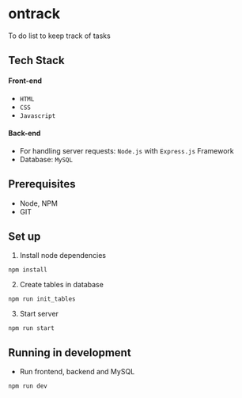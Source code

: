 # ontrack
To do list to keep track of tasks

## Tech Stack
#### Front-end
- `HTML`
- `CSS`
- `Javascript`
#### Back-end
- For handling server requests: `Node.js` with `Express.js` Framework
- Database: `MySQL`

## Prerequisites
- Node, NPM
- GIT

## Set up
1. Install node dependencies
```
npm install
```

2. Create tables in database
```
npm run init_tables
```

3. Start server
```
npm run start
```

## Running in development
- Run frontend, backend and MySQL
```
npm run dev
```

